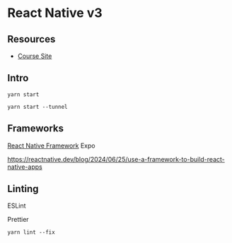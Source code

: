 

# React Native v3

## Resources

- [Course Site](https://kadikraman.github.io/react-native-v3-course/)


## Intro

`yarn start`

`yarn start --tunnel`


## Frameworks

[React Native Framework](https://github.com/react-native-community/discussions-and-proposals/blob/main/proposals/0759-react-native-frameworks.md)
Expo

https://reactnative.dev/blog/2024/06/25/use-a-framework-to-build-react-native-apps



## Linting

ESLint

Prettier

`yarn lint --fix`


